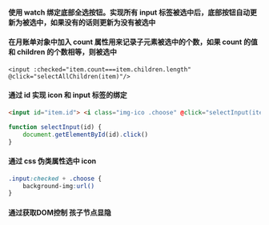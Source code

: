 #### 使用 watch 绑定底部全选按钮。实现所有 input 标签被选中后，底部按钮自动更新为被选中，如果没有的话则更新为没有被选中

#### 在月账单对象中加入 count 属性用来记录子元素被选中的个数，如果 count 的值和 children 的个数相等，则被选中

```
<input :checked="item.count===item.children.length" @click="selectAllChildren(item)"/>
```



#### 通过 id 实现 icon 和 input 标签的绑定

```html
<input id="item.id"> <i class="img-ico .choose" @click="selectInput(item.id)">
```

```javascript
function selectInput(id) {
    document.getElementById(id).click()
}
```

#### 通过 css 伪类属性选中 icon 

```css
.input:checked + .choose {
    background-img:url()
}

```



#### 通过获取DOM控制 孩子节点显隐



